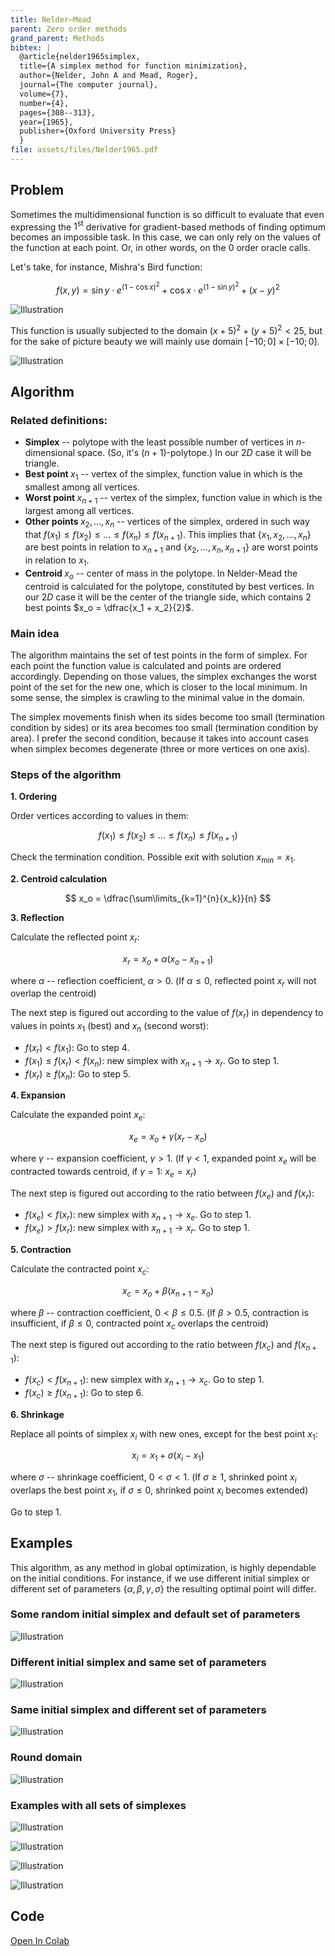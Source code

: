 ```yaml
---
title: Nelder–Mead
parent: Zero order methods
grand_parent: Methods
bibtex: |
  @article{nelder1965simplex,
  title={A simplex method for function minimization},
  author={Nelder, John A and Mead, Roger},
  journal={The computer journal},
  volume={7},
  number={4},
  pages={308--313},
  year={1965},
  publisher={Oxford University Press}
  }
file: assets/files/Nelder1965.pdf  
---
```

## Problem

Sometimes the multidimensional function is so difficult to evaluate that even expressing the $1^{\text{st}}$ derivative for gradient-based methods of finding optimum becomes an impossible task.
In this case, we can only rely on the values of the function at each point. Or, in other words, on the $0$ order oracle calls.

Let's take, for instance, Mishra's Bird function:

$$
f(x,y) = \sin{y} \cdot e^{\left( 1 - \cos{x} \right)^2} + \cos{x} \cdot e^{\left( 1 - \sin{y} \right)^2} + (x - y)^2
$$

![Illustration](nm_mishra3d.svg)

This function is usually subjected to the domain $(x+5)^2 + (y+5)^2 < 25$, but for the sake of picture beauty we will mainly use domain $[-10; 0] \times [-10; 0]$.

![Illustration](nm_domains.svg)

## Algorithm

### Related definitions:

* $\textbf{Simplex}$ -- polytope with the least possible number of vertices in $n$-dimensional space. (So, it's $(n+1)$-polytope.) In our $2D$ case it will be triangle.
* $\textbf{Best point }x_1$ -- vertex of the simplex, function value in which is the smallest among all vertices.
* $\textbf{Worst point }x_{n+1}$ -- vertex of the simplex, function value in which is the largest among all vertices.
* $\textbf{Other points }x_2, \ldots, x_n$ -- vertices of the simplex, ordered in such way that $f(x_1) \leqslant f(x_2) \leqslant \ldots \leqslant f(x_n) \leqslant f(x_{n+1})$.
This implies that $\{ x_1, x_2, \ldots, x_n \}$ are best points in relation to $x_{n+1}$ and $\{ x_2, \ldots, x_n, x_{n+1} \}$ are worst points in relation to $x_1$.
* $\textbf{Centroid }x_o$ -- center of mass in the polytope. In Nelder-Mead the centroid is calculated for the polytope, constituted by best vertices.
In our $2D$ case it will be the center of the triangle side, which contains $2$ best points $x_o = \dfrac{x_1 + x_2}{2}$.

### Main idea

The algorithm maintains the set of test points in the form of simplex. For each point the function value is calculated and points are ordered accordingly.
Depending on those values, the simplex exchanges the worst point of the set for the new one, which is closer to the local minimum. In some sense, the simplex is crawling to the minimal value in the domain.

The simplex movements finish when its sides become too small (termination condition by sides) or its area becomes too small (termination condition by area). I prefer the second condition, because it takes into account cases when simplex becomes degenerate (three or more vertices on one axis).

### Steps of the algorithm

**1. Ordering**

Order vertices according to values in them:

$$
f(x_1) \leqslant f(x_2) \leqslant \ldots \leqslant f(x_n) \leqslant f(x_{n+1})
$$

Check the termination condition. Possible exit with solution $x_{\min} = x_1$.

**2. Centroid calculation**

$$
x_o = \dfrac{\sum\limits_{k=1}^{n}{x_k}}{n}
$$

**3. Reflection**

Calculate the reflected point $x_r$:

$$
x_r = x_o + \alpha \left( x_o - x_{n+1} \right)
$$

where $\alpha$ -- reflection coefficient, $\alpha > 0$. (If $\alpha \leqslant 0$, reflected point $x_r$ will not overlap the centroid)

The next step is figured out according to the value of $f(x_r)$ in dependency to values in points $x_1$ (best) and $x_n$ (second worst):

* $f(x_r) < f(x_1)$: Go to step $4$.
* $f(x_1) \leqslant f(x_r) < f(x_n)$: new simplex with $x_{n+1} \rightarrow x_r$. Go to step $1$.
* $f(x_r) \geqslant f(x_n)$: Go to step $5$.

**4. Expansion**

Calculate the expanded point $x_e$:

$$
x_e = x_o + \gamma \left( x_r - x_o \right)
$$

where $\gamma$ -- expansion coefficient, $\gamma > 1$. (If $\gamma < 1$, expanded point $x_e$ will be contracted towards centroid, 
if $\gamma = 1$: $x_e = x_r$)

The next step is figured out according to the ratio between $f(x_e)$ and $f(x_r)$:

* $f(x_e) < f(x_r)$: new simplex with $x_{n+1} \rightarrow x_e$. Go to step $1$.
* $f(x_e) > f(x_r)$: new simplex with $x_{n+1} \rightarrow x_r$. Go to step $1$.

**5. Contraction**

Calculate the contracted point $x_c$:

$$
x_c = x_o + \beta \left( x_{n+1} - x_o \right)
$$

where $\beta$ -- contraction coefficient, $0 < \beta \leqslant 0.5$. (If $\beta > 0.5$, contraction is insufficient, 
if $\beta \leqslant 0$, contracted point $x_c$ overlaps the centroid)

The next step is figured out according to the ratio between $f(x_c)$ and $f(x_{n+1})$:

* $f(x_c) < f(x_{n+1})$: new simplex with $x_{n+1} \rightarrow x_c$. Go to step $1$.
* $f(x_c) \geqslant f(x_{n+1})$: Go to step $6$.

**6. Shrinkage**

Replace all points of simplex $x_i$ with new ones, except for the best point $x_1$:

$$
x_i = x_1 + \sigma \left( x_i - x_1 \right)
$$

where $\sigma$ -- shrinkage coefficient, $0 < \sigma < 1$. (If $\sigma \geqslant 1$, shrinked point $x_i$ overlaps the best point $x_1$, 
if $\sigma \leqslant 0$, shrinked point $x_i$ becomes extended)

Go to step $1$.

## Examples

This algorithm, as any method in global optimization, is highly dependable on the initial conditions. 
For instance, if we use different initial simplex or different set of parameters $\{ \alpha, \beta, \gamma, \sigma \}$ the resulting optimal point will differ.

### Some random initial simplex and default set of parameters

![Illustration](nm_SquareDomain1.gif)

### Different initial simplex and same set of parameters

![Illustration](nm_SquareDomain2.gif)

### Same initial simplex and different set of parameters

![Illustration](nm_SquareDomain3.gif)

### Round domain

![Illustration](nm_RoundDomain.gif)

### Examples with all sets of simplexes

![Illustration](nm_SquareDomain1.svg)

![Illustration](nm_SquareDomain2.svg)

![Illustration](nm_SquareDomain3.svg)

![Illustration](nm_RoundDomain.svg)

## Code
[Open In Colab](https://colab.research.google.com/github/MerkulovDaniil/optim/blob/master/assets/Notebooks/Nelder%20Mead.ipynb)
